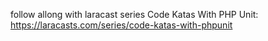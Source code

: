 follow allong with laracast series Code Katas With PHP Unit: https://laracasts.com/series/code-katas-with-phpunit
